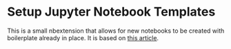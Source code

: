 # Setup Jupyter Notebook Templates

This is a small nbextension that allows for new notebooks to be created with boilerplate already in place. It is based on [this article](https://towardsdatascience.com/set-your-jupyter-notebook-up-right-with-this-extension-24921838a332).